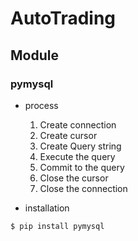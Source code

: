 # AutoTrading

## Module

### pymysql

- process
    1. Create connection
    2. Create cursor
    3. Create Query string
    4. Execute the query
    5. Commit to the query
    6. Close the cursor
    7. Close the connection

- installation

```bash
$ pip install pymysql
```